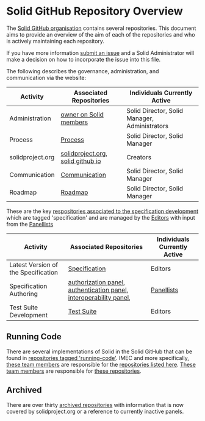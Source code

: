 # Solid GitHub Repository Overview

The [Solid GitHub organisation](https://github.com/solid/) contains several repositories. This document aims to provide an overview of the aim of each of the repositories and who is actively maintaining each repository. 

If you have more information [submit an issue](https://github.com/solid/process/issues) and a Solid Administrator will make a decision on how to incorporate the issue into this file.  

The following describes the governance, administration, and communication via the website:

| Activity | Associated Repositories | Individuals Currently Active |
| ------------- | ------------- | ------------- |
| Administration | [owner on Solid members](https://github.com/orgs/solid/people) | Solid Director, Solid Manager, Administrators |
| Process | [Process](https://github.com/solid/process) | Solid Director, Solid Manager |
| solidproject.org | [solidproject.org](https://github.com/solid/solidproject.org), [solid github io](https://github.com/solid/solid.github.io) | Creators |
| Communication | [Communication](https://github.com/solid/communication) | Solid Director, Solid Manager |
| Roadmap | [Roadmap](https://github.com/solid/roadmap) | Solid Director, Solid Manager |

These are the key [respositories associated to the specification development](https://github.com/search?q=topic%3Aspecification+org%3Asolid&type=Repositories) which are tagged 'specification' and are managed by the [Editors](https://github.com/orgs/solid/teams/editors) with input from the [Panellists](https://github.com/orgs/solid/teams/panels)

| Activity | Associated Repositories | Individuals Currently Active |
| ------------- | ------------- | ------------- |
| Latest Version of the Specification | [Specification](https://github.com/solid/specification) | Editors |
| Specification Authoring | [authorization panel](https://github.com/solid/authorization-and-access-control-panel/issues/), [authentication panel](https://github.com/solid/authentication-panel), [interoperability panel](https://github.com/solid/interoperability-panel),   | [Panellists](https://github.com/solid/process/blob/master/panels.md) |
| Test Suite Development | [Test Suite](https://github.com/solid/test-suite) | Editors |

## Running Code

There are several implementations of Solid in the Solid GitHub that can be found in [repositories tagged 'running-code'](https://github.com/search?q=topic%3Arunning-code+org%3Asolid&type=Repositories). IMEC and more specifically, [these team members](https://github.com/orgs/solid/teams/imec/members) are responsible for the [repositories listed here](https://github.com/orgs/solid/teams/imec/repositories). [These team members](https://github.com/orgs/solid/teams/other/members) are responsible for [these repositories](https://github.com/orgs/solid/teams/other/repositories).   

## Archived 

There are over thirty [archived repositories](https://github.com/solid?q=&type=archived&language=) with information that is now covered by solidproject.org or a reference to currently inactive panels. 

